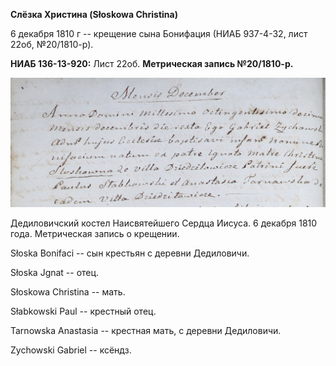 **Слёзка Христина (Słoskowa Christina)**

6 декабря 1810 г -- крещение сына Бонифация (НИАБ 937-4-32, лист 22об,
№20/1810-р).

**НИАБ 136-13-920:** Лист 22об. **Метрическая запись №20/1810-р.**

![](./media/b81b1be9b59cb3cfb621aa4f92bcff724ada1da4.png)

Дедиловичский костел Наисвятейшего Сердца Иисуса. 6 декабря 1810 года.
Метрическая запись о крещении.

Słoska Bonifaci -- сын крестьян с деревни Дедиловичи.

Słoska Jgnat -- отец.

Słoskowa Christina -- мать.

Słabkowski Paul -- крестный отец.

Tarnowska Anastasia -- крестная мать, с деревни Дедиловичи.

Zychowski Gabriel -- ксёндз.
